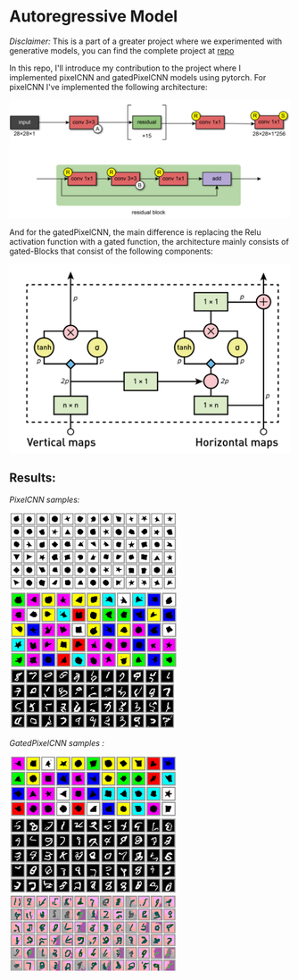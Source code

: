 # Autoregressive Model
*Disclaimer:* This is a part of a greater project where we experimented with generative models, you can find the complete project at [repo](https://github.com/MRSAIL-Mini-Robotics-Software-AI-Lab/GANVAS-models)

In this repo, I'll introduce my contribution to the project where I implemented pixelCNN and gatedPixelCNN models using pytorch. For 
pixelCNN I've implemented the following architecture:

![PixelCNN architecture](resources/PIXELCNN_ARCH.PNG)



And for the gatedPixelCNN, the main difference is replacing the Relu activation function with a gated function, the architecture mainly consists of gated-Blocks that consist of the following components:

<img src="resources/gated_block.png" alt="drawing" width="800"/>

## Results:
*PixelCNN samples:*

<img src="resources/pixelCNN_shapes.png" alt="drawing" width="300"/>

<img src="resources/pixelCNN_coloredShapes.png" alt="drawing" width="300"/>

<img src="resources/pixelCNN_binary_mnist.png" alt="drawing" width="300"/>




*GatedPixelCNN samples :*




<img src="resources/gated_colored_shapes.png" alt="drawing" width="300"/>

<img src="resources/gated_mnist_4bits.png" alt="drawing" width="300"/>

<img src="resources/colored_mnist.png" alt="drawing" width="300"/>
